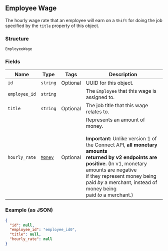 ## Employee Wage

The hourly wage rate that an employee will earn on a `Shift` for doing the job
specified by the `title` property of this object.

### Structure

`EmployeeWage`

### Fields

| Name | Type | Tags | Description |
|  --- | --- | --- | --- |
| `id` | `string` | Optional | UUID for this object. |
| `employee_id` | `string` |  | The `Employee` that this wage is assigned to. |
| `title` | `string` | Optional | The job title that this wage relates to. |
| `hourly_rate` | [`Money`](/doc/models/money.md) | Optional | Represents an amount of money.<br><br>__Important:__ Unlike version 1 of the Connect API, __all monetary amounts<br>returned by v2 endpoints are positive.__ (In v1, monetary amounts are negative<br>if they represent money being paid _by_ a merchant, instead of money being<br>paid _to_ a merchant.) |

### Example (as JSON)

```json
{
  "id": null,
  "employee_id": "employee_id0",
  "title": null,
  "hourly_rate": null
}
```

